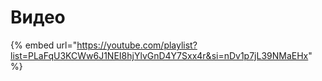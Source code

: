# Видео

{% embed url="https://youtube.com/playlist?list=PLaFqU3KCWw6J1NEI8hjYlvGnD4Y7Sxx4r&si=nDv1p7jL39NMaEHx" %}
